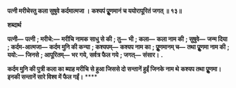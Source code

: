 **पत्नी मरीचेस्तु कला सुषुवे कर्दमात्मजा ।** **कश्यपं पूॢणमानं च ययोरापूरितं जगत् ॥ १३॥** 

**शब्दार्थ** 

**पत्नी—** **पत्नी** **; मरीचे:—** **मरीचि नामक साधु से की** **; तु—** **भी** **; कला—** **कला नाम की** **; सुषुवे—** **जन्म दिया** **; कर्दम-आत्मजा—** **कर्दम मुनि की कन्या** **; कश्यपम्—** **कश्यप नाम का** **; पूॢणमानम् च—** **तथा पूॢणमा नाम की** **; ययो:—** **जिनसे** **; आपूरितम्—** **भर** **गये, सर्वत्र फैल गये** **; जगत्—** **संसार।** **.** 

**कर्दम मुनि की पुत्री कला का ब्याह मरीचि से हुआ जिससे दो सन्तानें हुईं जिनके नाम थे** **कश्यप तथा पूॢणमा। इनकी सन्तानें सारे विश्व में फैल गईं।** **** 